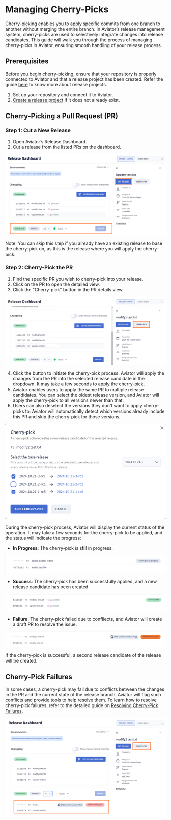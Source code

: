# Managing Cherry-Picks

Cherry-picking enables you to apply specific commits from one branch to another without merging the entire branch. In Aviator’s release management system, cherry-picks are used to selectively integrate changes into release candidates. This guide will walk you through the process of managing cherry-picks in Aviator, ensuring smooth handling of your release process.

## Prerequisites

Before you begin cherry-picking, ensure that your repository is properly connected to Aviator and that a release project has been created. Refer the guide [here](../getting-started.md) to know more about release projects.

1. Set up your repository and connect it to Aviator.
2. [Create a release project](creating-a-release-project.md) if it does not already exist.

## Cherry-Picking a Pull Request (PR)

### Step 1: Cut a New Release

1. Open Aviator’s Release Dashboard.
2. Cut a release from the listed PRs on the dashboard.

![](../../.gitbook/assets/release-conflict-base-cut.png)

Note: You can skip this step if you already have an existing release to base the cherry-pick on, as this is the release where you will apply the cherry-pick.

### Step 2: Cherry-Pick the PR

1. Find the specific PR you wish to cherry-pick into your release.
2. Click on the PR to open the detailed view.
3. Click the "Cherry-pick" button in the PR details view.

![](../../.gitbook/assets/release-cherry-pick-button.png)

4. Click the button to initiate the cherry-pick process. Aviator will apply the changes from the PR into the selected release candidate in the dropdown. It may take a few seconds to apply the cherry-pick.
5. Aviator enables users to apply the same PR to multiple release candidates. You can select the oldest release version, and Aviator will apply the cherry-pick to all versions newer than that.
6. Users can also deselect the versions they don't want to apply cherry-picks to. Aviator will automatically detect which versions already include this PR and skip the cherry-pick for those versions.

![](../../.gitbook/assets/release-cherry-pick-versions.png)

During the cherry-pick process, Aviator will display the current status of the operation. It may take a few seconds for the cherry-pick to be applied, and the status will indicate the progress:

* **In Progress**: The cherry-pick is still in progress.

![](../../.gitbook/assets/release-cherry-pick-pending.png)

* **Success**: The cherry-pick has been successfully applied, and a new release candidate has been created.

![](../../.gitbook/assets/release-cherry-pick-success.png)

* **Failure**: The cherry-pick failed due to confliects, and Aviator will create a draft PR to resolve the issue.

![](../../.gitbook/assets/release-cherry-pick-failure.png)

If the cherry-pick is successful, a second release candidate of the release will be created.

## Cherry-Pick Failures

In some cases, a cherry-pick may fail due to conflicts between the changes in the PR and the current state of the release branch. Aviator will flag such conflicts and provide tools to help resolve them. To learn how to resolve cherry-pick failures, refer to the detailed guide on [Resolving Cherry-Pick Failures](resolving-a-cherry-pick-failure.md).

![](../../.gitbook/assets/release-conflict-cherry-pick.png)
